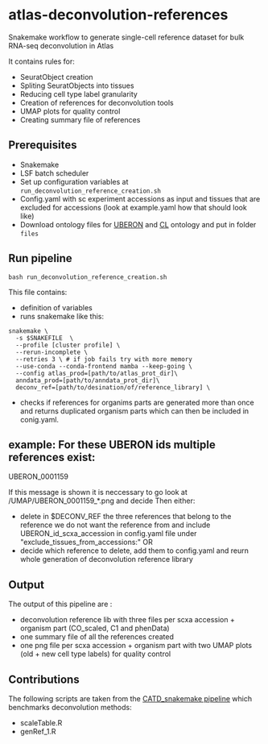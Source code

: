 # atlas-deconvolution-references
Snakemake workflow to generate single-cell reference dataset for bulk RNA-seq deconvolution in Atlas

It contains rules for:
- SeuratObject creation
- Spliting SeuratObjects into tissues
- Reducing cell type label granularity
- Creation of references for deconvolution tools
- UMAP plots for quality control
- Creating summary file of references 

## Prerequisites

 * Snakemake
 * LSF batch scheduler
 * Set up configuration variables at `run_deconvolution_reference_creation.sh`
 * Config.yaml with sc experiment accessions as input and tissues that are excluded for accessions (look at example.yaml how that should look like)
 * Download ontology files for [UBERON](http://purl.obolibrary.org/obo/uberon/basic.obo) and [CL](http://purl.obolibrary.org/obo/cl/c-basic.obo) ontology and put in folder `files`
 
## Run pipeline

```
bash run_deconvolution_reference_creation.sh
```
This file contains:
* definition of variables
* runs snakemake like this:
```
snakemake \
  -s $SNAKEFILE  \
  --profile [cluster profile] \
  --rerun-incomplete \
  --retries 3 \ # if job fails try with more memory
  --use-conda --conda-frontend mamba --keep-going \
  --config atlas_prod=[path/to/atlas_prot_dir]\
  anndata_prod=[path/to/anndata_prot_dir]\
  deconv_ref=[path/to/desination/of/reference_library] \
```
* checks if references for organims parts are generated more than once and returns duplicated organism parts which can then be included in conig.yaml.

example:
For these UBERON ids multiple references exist:
-------------------------------------------- 
UBERON_0001159

If this message is shown it is neccessary to go look at /UMAP/UBERON_0001159_*.png and decide 
Then either:
 - delete in $DECONV_REF the three references that belong to the reference we do not want the reference from and include UBERON_id_scxa_accession in config.yaml file under "exclude_tissues_from_accessions:" OR
 - decide which reference to delete, add them to config.yaml and reurn whole generation of deconvolution reference library
 
## Output 

The output of this pipeline are :

* deconvolution reference lib with three files per scxa accession + organism part (CO_scaled, C1 and phenData)
* one summary file of all the references created
* one png file per scxa accession + organism part with two UMAP plots (old + new cell type labels) for quality control

## Contributions
The following scripts are taken from the [CATD_snakemake pipeline](https://github.com/Functional-Genomics/CATD_snakemake) which benchmarks deconvolution methods:
* scaleTable.R
* genRef_1.R
